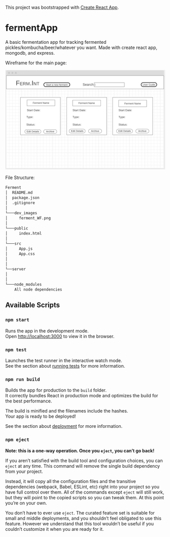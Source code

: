 This project was bootstrapped with [Create React App](https://github.com/facebook/create-react-app).

# fermentApp

A basic fermentation app for tracking fermented pickles/kombucha/beer/whatever you want. Made with create react app, mongodb, and express.

Wireframe for the main page:

![Main Page Wireframe](dev_images/ferment_WF.png)

File Structure:

```›
Ferment
│  README.md
│  package.json
│  .gitignore
│
└───dev_images
│     ferment_WF.png
│
└───public
│     index.html
│
└───src
│     App.js
│     App.css
│
│
└──server
│
│
└───node_modules
    All node dependencies
```

## Available Scripts

### `npm start`

Runs the app in the development mode.<br />
Open [http://localhost:3000](http://localhost:3000) to view it in the browser.

### `npm test`

Launches the test runner in the interactive watch mode.<br />
See the section about [running tests](https://facebook.github.io/create-react-app/docs/running-tests) for more information.

### `npm run build`

Builds the app for production to the `build` folder.<br />
It correctly bundles React in production mode and optimizes the build for the best performance.

The build is minified and the filenames include the hashes.<br />
Your app is ready to be deployed!

See the section about [deployment](https://facebook.github.io/create-react-app/docs/deployment) for more information.

### `npm eject`

**Note: this is a one-way operation. Once you `eject`, you can’t go back!**

If you aren’t satisfied with the build tool and configuration choices, you can `eject` at any time. This command will remove the single build dependency from your project.

Instead, it will copy all the configuration files and the transitive dependencies (webpack, Babel, ESLint, etc) right into your project so you have full control over them. All of the commands except `eject` will still work, but they will point to the copied scripts so you can tweak them. At this point you’re on your own.

You don’t have to ever use `eject`. The curated feature set is suitable for small and middle deployments, and you shouldn’t feel obligated to use this feature. However we understand that this tool wouldn’t be useful if you couldn’t customize it when you are ready for it.
